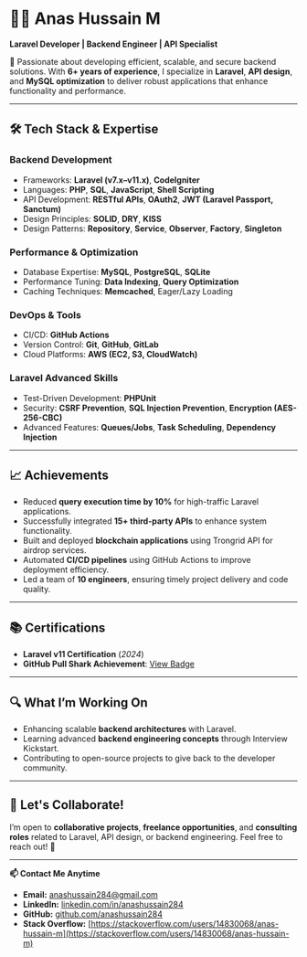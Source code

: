 # 👨‍💻 **Anas Hussain M**  
**Laravel Developer | Backend Engineer | API Specialist**

🌟 Passionate about developing efficient, scalable, and secure backend solutions. With **6+ years of experience**, I specialize in **Laravel**, **API design**, and **MySQL optimization** to deliver robust applications that enhance functionality and performance.

---

## 🛠️ **Tech Stack & Expertise**  

### **Backend Development**  
- Frameworks: **Laravel (v7.x–v11.x)**, **CodeIgniter**  
- Languages: **PHP**, **SQL**, **JavaScript**, **Shell Scripting**  
- API Development: **RESTful APIs**, **OAuth2**, **JWT (Laravel Passport, Sanctum)**  
- Design Principles: **SOLID**, **DRY**, **KISS**  
- Design Patterns: **Repository**, **Service**, **Observer**, **Factory**, **Singleton**

### **Performance & Optimization**  
- Database Expertise: **MySQL**, **PostgreSQL**, **SQLite**  
- Performance Tuning: **Data Indexing**, **Query Optimization**  
- Caching Techniques: **Memcached**, Eager/Lazy Loading  

### **DevOps & Tools**  
- CI/CD: **GitHub Actions**  
- Version Control: **Git**, **GitHub**, **GitLab**  
- Cloud Platforms: **AWS (EC2, S3, CloudWatch)**  

### **Laravel Advanced Skills**  
- Test-Driven Development: **PHPUnit**  
- Security: **CSRF Prevention**, **SQL Injection Prevention**, **Encryption (AES-256-CBC)**  
- Advanced Features: **Queues/Jobs**, **Task Scheduling**, **Dependency Injection**  

---

## 📈 **Achievements**  
- Reduced **query execution time by 10%** for high-traffic Laravel applications.  
- Successfully integrated **15+ third-party APIs** to enhance system functionality.  
- Built and deployed **blockchain applications** using Trongrid API for airdrop services.  
- Automated **CI/CD pipelines** using GitHub Actions to improve deployment efficiency.  
- Led a team of **10 engineers**, ensuring timely project delivery and code quality.

---

## 📚 **Certifications**  
- **Laravel v11 Certification** (_2024_)  
- **GitHub Pull Shark Achievement**: [View Badge](https://github.com/anashussain284?achievement=pull-shark&tab=achievements)

---

## 🔍 **What I’m Working On**  
- Enhancing scalable **backend architectures** with Laravel.  
- Learning advanced **backend engineering concepts** through Interview Kickstart.  
- Contributing to open-source projects to give back to the developer community.

---

## 🎯 **Let's Collaborate!**  
I’m open to **collaborative projects**, **freelance opportunities**, and **consulting roles** related to Laravel, API design, or backend engineering. Feel free to reach out! 🚀

---

**📫 Contact Me Anytime**  
- **Email:** [anashussain284@gmail.com](mailto:anashussain284@gmail.com)  
- **LinkedIn:** [linkedin.com/in/anashussain284](https://www.linkedin.com/in/anashussain284)  
- **GitHub:** [github.com/anashussain284](https://github.com/anashussain284)
- **Stack Overflow:** [https://stackoverflow.com/users/14830068/anas-hussain-m](https://stackoverflow.com/users/14830068/anas-hussain-m)  
